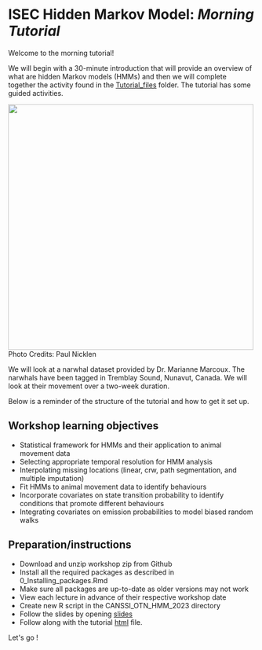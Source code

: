 # ISEC Hidden Markov Model: *Morning Tutorial*

Welcome to the morning tutorial! 

We will begin with a 30-minute introduction that will provide an overview of what are hidden Markov models (HMMs) and then we will complete together the activity found in the [Tutorial_files](./Tutorial_files/Tutorial_Narwhal_morning.Rmd) folder. The tutorial has some guided activities.

<img src="PaulNicklen.jpeg" width="500"> 
Photo Credits: Paul Nicklen 


We will look at a narwhal dataset provided by Dr. Marianne Marcoux. The narwhals have been tagged in Tremblay Sound, Nunavut, Canada. We will look at their movement over a two-week duration.

Below is a reminder of the structure of the tutorial and how to get it set up. 
## Workshop learning objectives

- Statistical framework for HMMs and their application to animal movement data
- Selecting appropriate temporal resolution for HMM analysis
- Interpolating missing locations (linear, crw, path segmentation, and multiple imputation)
- Fit HMMs to animal movement data to identify behaviours
- Incorporate covariates on state transition probability to identify conditions that promote different behaviours
- Integrating covariates on emission probabilities to model biased random walks 


## Preparation/instructions

- Download and unzip workshop zip from Github
- Install all the required packages as described in 0_Installing_packages.Rmd
- Make sure all packages are up-to-date as older versions may not work
- View each lecture in advance of their respective workshop date
- Create new R script in the CANSSI_OTN_HMM_2023 directory
- Follow the slides by opening [slides](./presentation_slides.pdf)
- Follow along with the tutorial [html](./Narwhal/Tutorial_Narwhal_morning.html) file.

Let's go !
